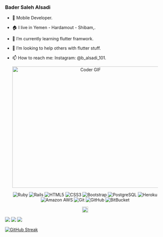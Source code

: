 ### Bader Saleh Alsadi

- 👋 Mobile Developer.
- 🏠 I live in Yemen - Hardamout - Shibam,.
- 🌱 I’m currently learning flutter framwork.
- 🤔 I’m looking to help others with flutter stuff.
- 📫 How to reach me: Instagram: @b_alsadi_101.
  <div align="center">
  <img src="https://media.giphy.com/media/SWoSkN6DxTszqIKEqv/giphy.gif" alt="Coder GIF" width="500" height="400">

  ![Ruby](https://img.shields.io/badge/-Ruby-b80000?style=flat-square&logo=ruby&logoColor=white)
  ![Rails](https://img.shields.io/badge/-Rails-b80000?style=flat-square&logo=rubyonrails&logoColor=white)
  ![HTML5](https://img.shields.io/badge/-HTML5-E34F26?style=flat-square&logo=html5&logoColor=white)
  ![CSS3](https://img.shields.io/badge/-CSS3-1572B6?style=flat-square&logo=css3)
  ![Bootstrap](https://img.shields.io/badge/-Bootstrap-563D7C?style=flat-square&logo=bootstrap)
  ![PostgreSQL](https://img.shields.io/badge/-PostgreSQL-336791?style=flat-square&logo=postgresql)
  ![Heroku](https://img.shields.io/badge/-Heroku-430098?style=flat-square&logo=heroku)
  ![Amazon AWS](https://img.shields.io/badge/Amazon%20AWS-232F3E?style=flat-square&logo=amazon-aws)
  ![Git](https://img.shields.io/badge/-Git-black?style=flat-square&logo=git)
  ![GitHub](https://img.shields.io/badge/-GitHub-181717?style=flat-square&logo=github)
  ![BitBucket](https://img.shields.io/badge/-BitBucket-darkblue?style=flat-square&logo=bitbucket)

  <p align="center">
    <a href="https://www.linkedin.com/in/ahmed-baqtyan-a247b218a" target="blank">
      <img align="center" src="https://cdn.jsdelivr.net/npm/simple-icons@3.0.1/icons/linkedin.svg" alt="dephraiim" height="20" width="20" />
    </a>
  </p>
</dev>

<img src="https://github-readme-stats.vercel.app/api?username=Bader-Alsadi&count_private=true&show_icons=true&hide_title=true" />
<img src="https://github-profile-trophy.vercel.app/?username=Bader-Alsadi&theme=flat&no-frame=true&margin-w=30" />
<img src="https://github-readme-stats.vercel.app/api/top-langs/?username=Bader-Alsadi&hide_title=true&layout=compact" />

[![GitHub Streak](https://github-readme-streak-stats.herokuapp.com?user=Bader-Alsadi&theme=gruvbox_duo&hide_border=true)](https://github.com/Bader-Alsadi)
